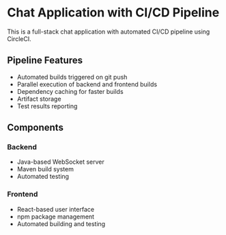 # Chat Application with CI/CD Pipeline

This is a full-stack chat application with automated CI/CD pipeline using CircleCI.

## Pipeline Features

- Automated builds triggered on git push
- Parallel execution of backend and frontend builds
- Dependency caching for faster builds
- Artifact storage
- Test results reporting

## Components



### Backend
- Java-based WebSocket server
- Maven build system
- Automated testing

### Frontend
- React-based user interface
- npm package management
- Automated building and testing
